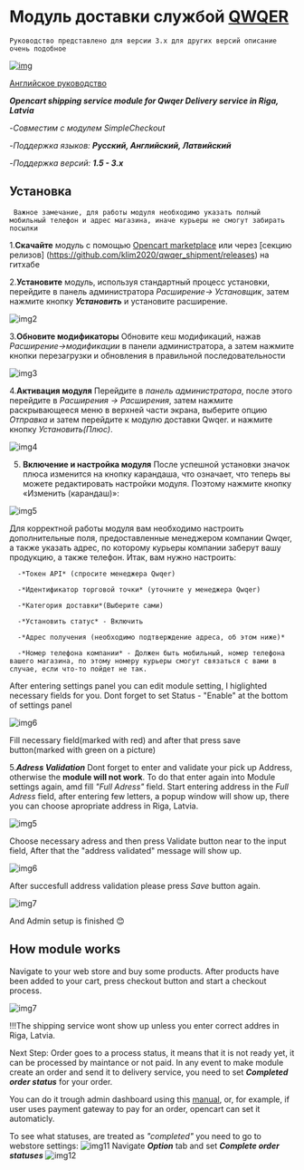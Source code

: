 # Модуль доставки службой [QWQER](QwQer.lv)

```Руководство представлено для версии 3.х для других версий описание очень подобное```

[![img](https://res.cloudinary.com/qwqer-app/image/upload/v1652954787/logos/logo-dark_re5qle.svg)](https://qwqer.lv/lv)

[Английское руководство](./redame.md)

***Opencart shipping service module for Qwqer Delivery service in Riga, Latvia***

   -*Совместим с модулем SimpleCheckout*

   -*Поддержка языков:* ***Русский, Английский, Латвийский***

   -*Поддержка версий:* ***1.5 - 3.x***


## Установка

   ``` Важное замечание, для работы модуля необходимо указать полный мобильный телефон и адрес магазина, иначе курьеры не смогут забирать посылки```

   1.**Скачайте** модуль с помощью [Opencart marketplace](https://www.opencart.com/index.php?route=marketplace/extension&filter_category_id=4) или  через [секцию релизов] (https://github.com/klim2020/qwqer_shipment/releases) на гитхабе

   2.**Установите** модуль, используя стандартный процесс установки, перейдите в панель администратора *Расширение-> Установщик*, затем нажмите кнопку ***Установить*** и установите расширение.

![img2](https://i.imgur.com/T4cCpHU.png)

   3.**Обновите модификаторы**
   Обновите кеш модификаций, нажав *Расширение->модификации* в панели администратора, а затем нажмите кнопки перезагрузки и обновления в правильной последовательности

![img3](https://i.imgur.com/tdcYfiK.png)

   4.**Активация модуля**
   Перейдите в *панель администратора*, после этого перейдите в *Расширения -> Расширения*, затем нажмите раскрывающееся меню в верхней части экрана, выберите опцию *Отправка* и затем перейдите к модулю доставки Qwqer. и нажмите кнопку *Установить(Плюс)*.

   ![img4](https://i.imgur.com/wQzuRg9.png)


   5. **Включение и настройка модуля**
   После успешной установки значок плюса изменится на кнопку карандаша, что означает, что теперь вы можете редактировать настройки модуля. Поэтому нажмите кнопку «Изменить (карандаш)»:

   ![img5](https://i.imgur.com/cEcIkx0.png) 

   Для корректной работы модуля вам необходимо настроить дополнительные поля, предоставленные менеджером компании Qwqer, а также указать адрес, по которому курьеры компании заберут вашу продукцию, а также телефон. Итак, вам нужно настроить:

      -*Токен API* (спросите менеджера Qwqer)

      -*Идентификатор торговой точки* (уточните у менеджера Qwqer)

      -*Категория доставки*(Выберите сами)
      
      -*Установить статус* - Включить

      -*Адрес получения (необходимо подтверждение адреса, об этом ниже)*

      -*Номер телефона компании* - Должен быть мобильный, номер телефона вашего магазина, по этому номеру курьеры смогут связаться с вами в случае, если что-то пойдет не так.

   


   After entering settings panel you can edit module setting, I higlighted necessary fields for you. Dont forget to set Status - "Enable" at the bottom of settings panel

   ![img6](https://i.imgur.com/fpAKTcy.png)

   Fill necessary field(marked with red)  and after that press save button(marked with green on a picture)   

   5.***Adress Validation*** 
   Dont forget to enter and  validate your pick up Address, otherwise the **module will not work**.
   To do that enter again into Module settings again, amd fill *"Full Adress"* field. Start entering address in the *Full Adress* field, after entering few letters, a popup window will show up, there you can choose apropriate address in Riga, Latvia.

   ![img5](https://i.imgur.com/JbxPYey.png)

   Choose necessary adress and then press Validate button near to the input field, After that the "address validated" message will show up.
  
  ![img6](https://i.imgur.com/63le9lE.png)

  After succesfull address validation please press *Save* button again.

  ![img7](https://i.imgur.com/vowOtye.png) 

And Admin setup is finished 😊


## How module works

Navigate to your web store and buy some products. After products have been added to your cart, press checkout button and start a checkout process.

![img7](https://i.imgur.com/GIlxHl2.png)

!!!The shipping service wont show up unless you enter correct  addres  in Riga, Latvia.

Next Step: Order goes to a process status, it means that it is not ready yet, it can be processed by maintance or not paid. In any event to make module create an order and send it to delivery service, you need to set ***Completed order status*** for your order. 

You can do it trough admin dashboard using this [manual](https://www.opencart.com/blog?page=3&blog_id=229), or, for example, if user uses payment gateway to pay for an order, opencart can set it automaticly.

To see what statuses, are treated as *"completed"* you need to go to webstore settings:
![img11](https://i.imgur.com/OyqQ2PY.png)
Navigate ***Option*** tab and set ***Complete order statuses***
![img12](https://i.imgur.com/2yX6Eer.png)




   




